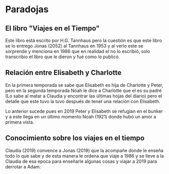 # Paradojas

## El libro "Viajes en el Tiempo"

Este libro está escrito por H.G. Tannhaus pero la cuestión es que este libro se lo entrego Jonas (2052) al Tannhaus en 1953 y al verlo este se sorprende y menciona en 1986 que en realidad el no lo escribió, solo transcribio el libro que le dieron y fué como lo publicó.

## Relación entre Elisabeth y Charlotte

En la primera temporada se sabe que Elisabeth es hija de Charlotte y Peter, pero en la segunda temporada Noah le dice a Charlotte que el es su padré (Lo sabe al matar a Claudia y encontrar las últimas hojas del diario) pero el detalle que este tuvo la tuvo después de tener una relación con Elisabeth.

Lo anterior sucede pues en 2019 Peter y Elisabeth se refugian en el bunker y a este llega en un último momento Noah (1921) donde hubó un amor a primera vista.


## Conocimiento sobre los viajes en el tiempo

Claudia (2019) convence a Jonas (2019) que la acompañe donde le enseña todo lo que sabe y de esta manera le ordena que viaje a 1986 y se lleve a la Claudia de esa epoca para enseñarle algunas cosas y viajar a 2019 para derrotar a Adam.